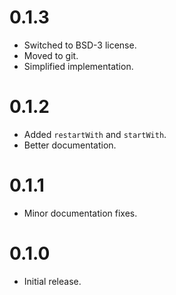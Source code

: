 # 0.1.3

  * Switched to BSD-3 license.
  * Moved to git.
  * Simplified implementation.

# 0.1.2

  * Added `restartWith` and `startWith`.
  * Better documentation.

# 0.1.1

  * Minor documentation fixes.

# 0.1.0

  * Initial release.

